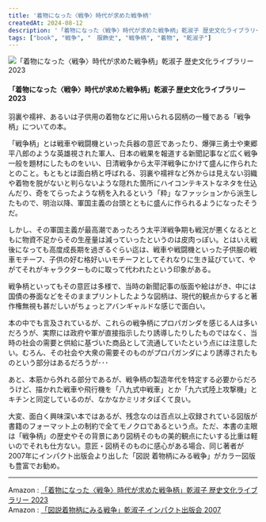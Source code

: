 ```yaml
---
title: '着物になった〈戦争〉時代が求めた戦争柄'
createdAt: 2024-08-12
description: '「着物になった〈戦争〉時代が求めた戦争柄」乾淑子 歴史文化ライブラリー 2023 を読んだ。'
tags: ["book", "戦争", "　服飾史", "戦争柄", "着物", "乾淑子"]
---
```


![「着物になった〈戦争〉時代が求めた戦争柄」乾淑子 歴史文化ライブラリー 2023](https://i.gyazo.com/e961adea1c2c490466e238cf3ba6111a.png)

####  「着物になった〈戦争〉時代が求めた戦争柄」乾淑子 歴史文化ライブラリー 2023

羽裏や襦袢、あるいは子供用の着物などに用いられる図柄の一種である「戦争柄」についての本。

「戦争柄」とは戦車や戦闘機といった兵器の意匠であったり、爆弾三勇士や東郷平八郎のような英雄視された軍人、日本の戦果を報道する新聞記事など広く戦争一般を題材にしたものをいい、日清戦争から太平洋戦争にかけて盛んに作られたとのこと。もともとは面白柄と呼ばれる、羽裏や襦袢など外からは見えない羽織や着物を脱がないと判らないような隠れた箇所にハイコンテキストなネタを仕込んだり、奇をてらったような柄を入れるという「粋」なファッションから派生したもので、明治以降、軍国主義の台頭とともに盛んに作られるようになったそうだ。

しかし、その軍国主義が最高潮であったろう太平洋戦争期も戦況が悪くなるとともに物資不足からその生産量は減っていったというのは皮肉っぽい。とはいえ戦後になっても高度成長期を過ぎるぐらい迄は、戦車や戦闘機といった子供服の戦車モチーフ、子供の好む格好いいモチーフとしてそれなりに生き延びていて、やがてそれがキャラクターものに取って代われたという印象がある。

戦争柄といってもその意匠は多様で、当時の新聞記事の版面や絵はがき、中には国債の券面などをそのままプリントしたような図柄は、現代的観点からすると著作権無視も甚だしいがちょっとアバンギャルドな感じで面白い。

本の中でも言及されているが、これらの戦争柄にプロパガンダを感じる人は多いだろうが、実際には政府や軍が直接指示したり誘導したりしたものではなく、当時の社会の需要と供給に基づいた商品として流通していたという点には注意したい。むろん、その社会や大衆の需要そのものがプロパガンダにより誘導されたものという部分はあるだろうが･･･

あと、本筋から外れる部分であるが、戦争柄の製造年代を特定する必要からだろうけど、描かれた戦車や飛行機を「八九式中戦車」とか「九六式陸上攻撃機」とキチンと同定しているのが、なかなかミリオタぽくて良い。

大変、面白く興味深い本ではあるが、残念なのは百点以上収録されている図版が書籍のフォーマット上の制約で全てモノクロであるという点。ただ、本書の主眼は「戦争柄」の歴史やその背景にあり図柄そのもの美的観点にたいする比重は軽いのでそれも仕方ない。意匠・図柄そのものに感心がある場合、同じ著者が2007年にインパクト出版会より出した「図説 着物柄にみる戦争」がカラー図版も豊富でお勧め。


---

Amazon : [「着物になった〈戦争〉時代が求めた戦争柄」乾淑子 歴史文化ライブラリー 2023](https://www.amazon.co.jp/dp/4642059814)      
Amazon : [「図説着物柄にみる戦争」乾淑子 インパクト出版会 2007](https://www.amazon.co.jp/dp/475540178X)      

